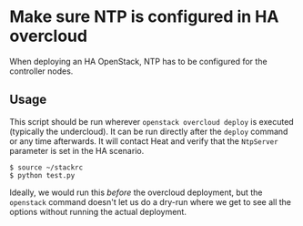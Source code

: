 Make sure NTP is configured in HA overcloud
===========================================

When deploying an HA OpenStack, NTP has to be configured for the
controller nodes.

Usage
-----

This script should be run wherever `openstack overcloud deploy` is
executed (typically the undercloud). It can be run directly after the
`deploy` command or any time afterwards. It will contact Heat and
verify that the `NtpServer` parameter is set in the HA scenario.


    $ source ~/stackrc
    $ python test.py


Ideally, we would run this *before* the overcloud deployment, but the
`openstack` command doesn't let us do a dry-run where we get to see
all the options without running the actual deployment.
